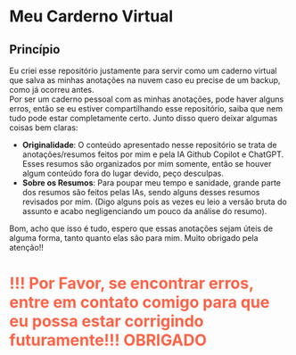 # Meu Carderno Virtual

## Princípio 

Eu criei esse repositório justamente para servir como um caderno virtual que salva as minhas anotações na nuvem caso eu precise de um backup, como já ocorreu antes.<br>
Por ser um caderno pessoal com as minhas anotações, pode haver alguns erros, então se eu estiver compartilhando esse repositório, saiba que nem tudo pode estar completamente certo. Junto disso quero deixar algumas coisas bem claras:

- **Originalidade**: O conteúdo apresentado nesse repositório se trata de anotações/resumos feitos por mim e pela IA Github Copilot e ChatGPT. Esses resumos são organizados por mim somente, então se houver algum conteúdo fora do lugar devido, peço desculpas.
- **Sobre os Resumos**: Para poupar meu tempo e sanidade, grande parte dos resumos são feitos pelas IAs, sendo alguns desses resumos revisados por mim. (Digo alguns pois as vezes eu leio a versão bruta do assunto e acabo negligenciando um pouco da análise do resumo).

Bom, acho que isso é tudo, espero que essas anotações sejam úteis de alguma forma, tanto quanto elas são para mim. Muito obrigado pela atenção!!

<h1 style="color:tomato;">!!! Por Favor, se encontrar erros, entre em contato comigo para que eu possa estar corrigindo futuramente!!! OBRIGADO</h1>

